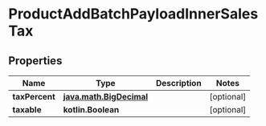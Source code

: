
# ProductAddBatchPayloadInnerSalesTax

## Properties
| Name | Type | Description | Notes |
| ------------ | ------------- | ------------- | ------------- |
| **taxPercent** | [**java.math.BigDecimal**](java.math.BigDecimal.md) |  |  [optional] |
| **taxable** | **kotlin.Boolean** |  |  [optional] |



